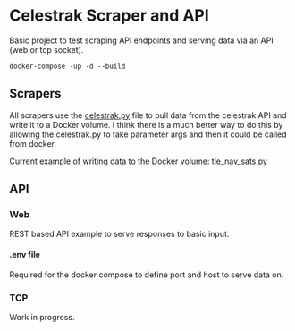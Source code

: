 # Celestrak Scraper and API
Basic project to test scraping API endpoints and serving data via an API (web or tcp socket).
```
docker-compose -up -d --build
```

## Scrapers
All scrapers use the [celestrak.py](./scrapers/celestrak.py) file to pull data from the celestrak API and write it to a Docker volume.
I think there is a much better way to do this by allowing the celestrak.py to take parameter args and then it could be called from docker.

Current example of writing data to the Docker volume:
[tle_nav_sats.py](./scrapers/nav/tle_nav_sats.py)

## API
### Web
REST based API example to serve responses to basic input.

#### .env file
Required for the docker compose to define port and host to serve data on.

### TCP
Work in progress.

